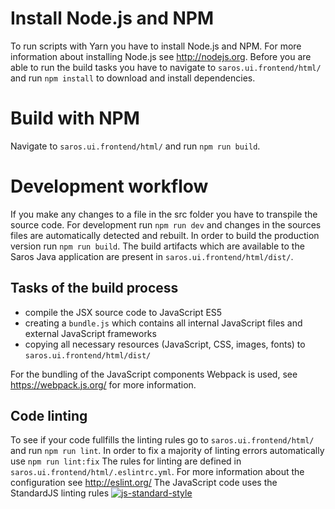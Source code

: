 # Install Node.js and NPM
To run scripts with Yarn you have to install Node.js and NPM.
For more information about installing Node.js see http://nodejs.org.
Before you are able to run the build tasks you have to navigate to
`saros.ui.frontend/html/` and run `npm install` to download
and install dependencies.

# Build with NPM
Navigate to `saros.ui.frontend/html/` and run `npm run build`.

# Development workflow
If you make any changes to a file in the src folder you have to transpile the source code. For development run `npm run dev` and changes in the sources files are automatically detected and rebuilt. In order to build the production version run `npm run build`. The build artifacts which are available to the Saros Java application are present in
`saros.ui.frontend/html/dist/`.



## Tasks of the build process
 - compile the JSX source code to JavaScript ES5
 - creating a `bundle.js` which contains all internal JavaScript files
and external JavaScript frameworks
 - copying all necessary resources (JavaScript, CSS, images, fonts)
to  `saros.ui.frontend/html/dist/`

For the bundling of the JavaScript components Webpack is used, see
https://webpack.js.org/ for more information.

## Code linting
To see if your code fullfills the linting rules go to
`saros.ui.frontend/html/` and run `npm run lint`.
In order to fix a majority of linting errors automatically use `npm run lint:fix`
The rules for linting are defined in
`saros.ui.frontend/html/.eslintrc.yml`. For more information about
the configuration see http://eslint.org/
The JavaScript code uses the StandardJS linting rules
[![js-standard-style](https://cdn.rawgit.com/feross/standard/master/badge.svg)](https://github.com/feross/standard)
